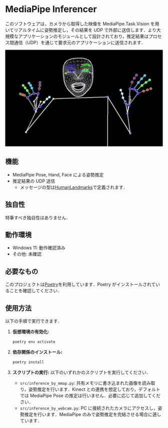 # MediaPipe Inferencer

このソフトウェアは，カメラから取得した映像を MediaPipe.Task.Vision を用いてリアルタイムに姿勢推定し，その結果を UDP で外部に送信します．より大規模なアプリケーションのモジュールとして設計されており，推定結果はプロセス間通信（UDP）を通じて要求元のアプリケーションに送信されます．

![可視化された推定結果の一例](docs/images/mediapipe_infererncer.jpg)

## 機能

- MediaPipe Pose, Hand, Face による姿勢推定
- 推定結果の UDP 送信
  - メッセージの型は[HumanLandmarks](https://github.com/ec-k/HumanLandmarks)で定義されます．

## 独自性

特筆すべき独自性はありません．

## 動作環境

- Windows 11: 動作確認済み
- その他: 未確認

## 必要なもの

このプロジェクトは[Poetry](https://github.com/python-poetry/poetry)を利用しています．Poetry がインストールされていることを確認してください．

## 使用方法

以下の手順で実行できます．

1.  **仮想環境の有効化:**
    ```bash
    poetry env activate
    ```
2.  **依存関係のインストール:**
    ```bash
    poetry install
    ```
3.  **スクリプトの実行:**
    以下のいずれかのスクリプトを実行してください．

    - `src/inference_by_mmap.py`:
      共有メモリに書き込まれた画像を読み取り，姿勢推定を行います．Kinect との連携を想定しており，デフォルトでは MediaPipe Pose の推定は行いません．必要に応じて追加してください．
    - `src/inference_by_webcam.py`:
      PC に接続されたカメラにアクセスし，姿勢推定を行います．MediaPipe のみで姿勢推定を完結させる場合に適しています．
